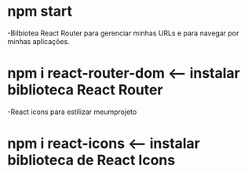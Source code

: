 # npm start


-Bilbiotea React Router para gerenciar minhas URLs e para navegar por minhas aplicações. 

# npm i react-router-dom <-- instalar biblioteca React Router 

-React icons para estilizar meumprojeto

# npm i react-icons <-- instalar biblioteca de React Icons
